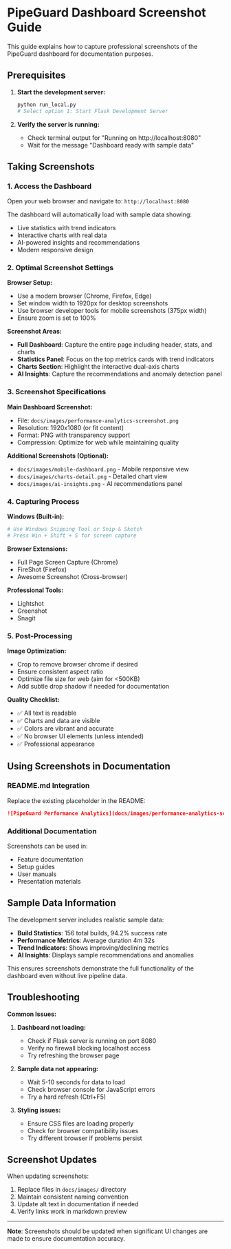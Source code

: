 # PipeGuard Dashboard Screenshot Guide

This guide explains how to capture professional screenshots of the PipeGuard dashboard for documentation purposes.

## Prerequisites

1. **Start the development server:**
   ```bash
   python run_local.py
   # Select option 1: Start Flask Development Server
   ```

2. **Verify the server is running:**
   - Check terminal output for "Running on http://localhost:8080"
   - Wait for the message "Dashboard ready with sample data"

## Taking Screenshots

### 1. Access the Dashboard

Open your web browser and navigate to: `http://localhost:8080`

The dashboard will automatically load with sample data showing:
- Live statistics with trend indicators
- Interactive charts with real data
- AI-powered insights and recommendations
- Modern responsive design

### 2. Optimal Screenshot Settings

**Browser Setup:**
- Use a modern browser (Chrome, Firefox, Edge)
- Set window width to 1920px for desktop screenshots
- Use browser developer tools for mobile screenshots (375px width)
- Ensure zoom is set to 100%

**Screenshot Areas:**
- **Full Dashboard**: Capture the entire page including header, stats, and charts
- **Statistics Panel**: Focus on the top metrics cards with trend indicators
- **Charts Section**: Highlight the interactive dual-axis charts
- **AI Insights**: Capture the recommendations and anomaly detection panel

### 3. Screenshot Specifications

**Main Dashboard Screenshot:**
- File: `docs/images/performance-analytics-screenshot.png`
- Resolution: 1920x1080 (or fit content)
- Format: PNG with transparency support
- Compression: Optimize for web while maintaining quality

**Additional Screenshots (Optional):**
- `docs/images/mobile-dashboard.png` - Mobile responsive view
- `docs/images/charts-detail.png` - Detailed chart view
- `docs/images/ai-insights.png` - AI recommendations panel

### 4. Capturing Process

**Windows (Built-in):**
```bash
# Use Windows Snipping Tool or Snip & Sketch
# Press Win + Shift + S for screen capture
```

**Browser Extensions:**
- Full Page Screen Capture (Chrome)
- FireShot (Firefox)
- Awesome Screenshot (Cross-browser)

**Professional Tools:**
- Lightshot
- Greenshot
- Snagit

### 5. Post-Processing

**Image Optimization:**
- Crop to remove browser chrome if desired
- Ensure consistent aspect ratio
- Optimize file size for web (aim for <500KB)
- Add subtle drop shadow if needed for documentation

**Quality Checklist:**
- ✅ All text is readable
- ✅ Charts and data are visible
- ✅ Colors are vibrant and accurate
- ✅ No browser UI elements (unless intended)
- ✅ Professional appearance

## Using Screenshots in Documentation

### README.md Integration

Replace the existing placeholder in the README:
```markdown
![PipeGuard Performance Analytics](docs/images/performance-analytics-screenshot.png)
```

### Additional Documentation

Screenshots can be used in:
- Feature documentation
- Setup guides
- User manuals
- Presentation materials

## Sample Data Information

The development server includes realistic sample data:
- **Build Statistics**: 156 total builds, 94.2% success rate
- **Performance Metrics**: Average duration 4m 32s
- **Trend Indicators**: Shows improving/declining metrics
- **AI Insights**: Displays sample recommendations and anomalies

This ensures screenshots demonstrate the full functionality of the dashboard even without live pipeline data.

## Troubleshooting

**Common Issues:**

1. **Dashboard not loading:**
   - Check if Flask server is running on port 8080
   - Verify no firewall blocking localhost access
   - Try refreshing the browser page

2. **Sample data not appearing:**
   - Wait 5-10 seconds for data to load
   - Check browser console for JavaScript errors
   - Try a hard refresh (Ctrl+F5)

3. **Styling issues:**
   - Ensure CSS files are loading properly
   - Check for browser compatibility issues
   - Try different browser if problems persist

## Screenshot Updates

When updating screenshots:
1. Replace files in `docs/images/` directory
2. Maintain consistent naming convention
3. Update alt text in documentation if needed
4. Verify links work in markdown preview

---

**Note**: Screenshots should be updated when significant UI changes are made to ensure documentation accuracy.
